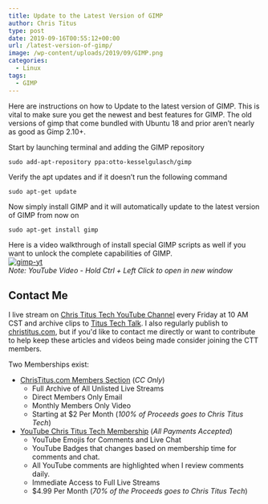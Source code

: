 ```yaml
---
title: Update to the Latest Version of GIMP
author: Chris Titus
type: post
date: 2019-09-16T00:55:12+00:00
url: /latest-version-of-gimp/
image: /wp-content/uploads/2019/09/GIMP.png
categories:
  - Linux
tags:
  - GIMP
---
```

Here are instructions on how to Update to the latest version of GIMP. This is vital to make sure you get the newest and best features for GIMP. The old versions of gimp that come bundled with Ubuntu 18 and prior aren&#8217;t nearly as good as Gimp 2.10+. <!--more-->

Start by launching terminal and adding the GIMP repository

`sudo add-apt-repository ppa:otto-kesselgulasch/gimp`

Verify the apt updates and if it doesn&#8217;t run the following command

`sudo apt-get update`

Now simply install GIMP and it will automatically update to the latest version of GIMP from now on

`sudo apt-get install gimp`

Here is a video walkthrough of install special GIMP scripts as well if you want to unlock the complete capabilities of GIMP.  
[![gimp-yt](https://img.youtube.com/vi/CysfnD7dYwM/0.jpg)](https://www.youtube.com/watch?v=CysfnD7dYwM)  
_Note: YouTube Video - Hold Ctrl + Left Click to open in new window_

## Contact Me

I live stream on [Chris Titus Tech YouTube Channel][1] every Friday at 10 AM CST and archive clips to [Titus Tech Talk][2]. I also regularly publish to [christitus.com][3], but if you'd like to contact me directly or want to contribute to help keep these articles and videos being made consider joining the CTT members. 

Two Memberships exist:
- [ChrisTitus.com Members Section][4] (_CC Only_)
  - Full Archive of All Unlisted Live Streams
  - Direct Members Only Email
  - Monthly Members Only Video
  - Starting at $2 Per Month (_100% of Proceeds goes to Chris Titus Tech_)
- [YouTube Chris Titus Tech Membership][5] (_All Payments Accepted_)
  - YouTube Emojis for Comments and Live Chat
  - YouTube Badges that changes based on membership time for comments and chat.
  - All YouTube comments are highlighted when I review comments daily. 
  - Immediate Access to Full Live Streams
  - $4.99 Per Month (_70% of the Proceeds goes to Chris Titus Tech_)

 [1]: https://www.youtube.com/c/ChrisTitusTech
 [2]: https://www.youtube.com/c/ChrisTitusTechStreams
 [3]: https://christitus.com/
 [4]: https://christitus.com/members
 [5]: https://links.christitus.com/join